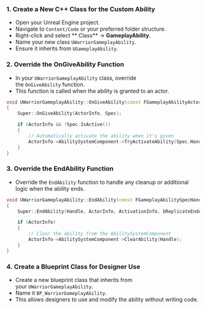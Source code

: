 ### 1. **Create a New C++ Class for the Custom Ability**

- Open your Unreal Engine project.
- Navigate to `Content/Code` or your preferred folder structure.
- Right-click and select ** Class** -> **GameplayAbility**.
- Name your new class `UWarriorGameplayAbility`.
- Ensure it inherits from `UGameplayAbility`.

### 2. **Override the OnGiveAbility Function**

- In your `UWarriorGameplayAbility` class, override the `OnGiveAbility` function.
- This function is called when the ability is granted to an actor.

```cpp
void UWarriorGameplayAbility::OnGiveAbility(const FGameplayAbilityActorInfo* ActorInfo, const FGameplayAbilitySpec& Spec)
{
    Super::OnGiveAbility(ActorInfo, Spec);

    if (ActorInfo && !Spec.IsActive())
    {
        // Automatically activate the ability when it's given
        ActorInfo->AbilitySystemComponent->TryActivateAbility(Spec.Handle);
    }
}
```

### 3. **Override the EndAbility Function**

- Override the `EndAbility` function to handle any cleanup or additional logic when the ability ends.

```cpp
void UWarriorGameplayAbility::EndAbility(const FGameplayAbilitySpecHandle Handle, const FGameplayAbilityActorInfo* ActorInfo, const FGameplayAbilityActivationInfo ActivationInfo, bool bReplicateEndAbility, bool bWasCancelled)
{
    Super::EndAbility(Handle, ActorInfo, ActivationInfo, bReplicateEndAbility, bWasCancelled);

    if (ActorInfo)
    {
        // Clear the ability from the AbilitySystemComponent
        ActorInfo->AbilitySystemComponent->ClearAbility(Handle);
    }
}
```

### 4. **Create a Blueprint Class for Designer Use**

- Create a new blueprint class that inherits from your `UWarriorGameplayAbility`.
- Name it `BP_WarriorGameplayAbility`.
- This allows designers to use and modify the ability without writing code.